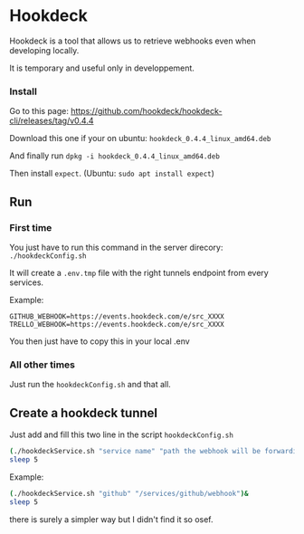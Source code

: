 
# Hookdeck

Hookdeck is a tool that allows us to retrieve webhooks even when developing locally.

It is temporary and useful only in developpement.

### Install

Go to this page: https://github.com/hookdeck/hookdeck-cli/releases/tag/v0.4.4

Download this one if your on ubuntu: `hookdeck_0.4.4_linux_amd64.deb`

And finally run `dpkg -i hookdeck_0.4.4_linux_amd64.deb`

Then install `expect`. (Ubuntu: `sudo apt install expect`)

## Run

### First time

You just have to run this command in the server direcory:
`./hookdeckConfig.sh`

It will create a `.env.tmp` file with the right tunnels endpoint from every services.

Example:
```env
GITHUB_WEBHOOK=https://events.hookdeck.com/e/src_XXXX
TRELLO_WEBHOOK=https://events.hookdeck.com/e/src_XXXX
```

You then just have to copy this in your local .env

### All other times

Just run the `hookdeckConfig.sh` and that all.

## Create a hookdeck tunnel

Just add and fill this two line in the script `hookdeckConfig.sh`

```sh
(./hookdeckService.sh "service name" "path the webhook will be forwarding to")&
sleep 5
```

Example:
```sh
(./hookdeckService.sh "github" "/services/github/webhook")&
sleep 5
```

there is surely a simpler way but I didn't find it so osef.
